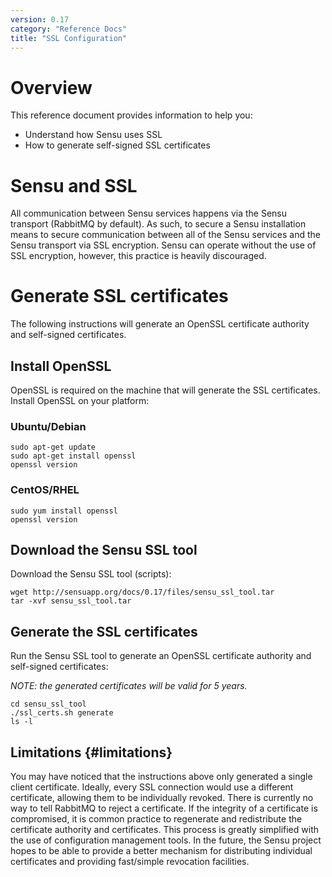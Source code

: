 ```yaml
---
version: 0.17
category: "Reference Docs"
title: "SSL Configuration"
---
```


# Overview

This reference document provides information to help you:

- Understand how Sensu uses SSL
- How to generate self-signed SSL certificates

# Sensu and SSL

All communication between Sensu services happens via the Sensu transport (RabbitMQ by default). As such, to secure a Sensu installation means to secure communication between all of the Sensu services and the Sensu transport via SSL encryption. Sensu can operate without the use of SSL encryption, however, this practice is heavily discouraged.

# Generate SSL certificates

The following instructions will generate an OpenSSL certificate authority and self-signed certificates.

## Install OpenSSL

OpenSSL is required on the machine that will generate the SSL certificates. Install OpenSSL on your platform:

### Ubuntu/Debian

~~~ shell
sudo apt-get update
sudo apt-get install openssl
openssl version
~~~

### CentOS/RHEL

~~~ shell
sudo yum install openssl
openssl version
~~~

## Download the Sensu SSL tool

Download the Sensu SSL tool (scripts):

~~~ shell
wget http://sensuapp.org/docs/0.17/files/sensu_ssl_tool.tar
tar -xvf sensu_ssl_tool.tar
~~~

## Generate the SSL certificates

Run the Sensu SSL tool to generate an OpenSSL certificate authority and self-signed certificates:

_NOTE: the generated certificates will be valid for 5 years._

~~~ shell
cd sensu_ssl_tool
./ssl_certs.sh generate
ls -l
~~~

## Limitations {#limitations}

You may have noticed that the instructions above only generated a single client certificate. Ideally, every SSL connection would use a different certificate, allowing them to be individually revoked. There is currently no way to tell RabbitMQ to reject a certificate. If the integrity of a certificate is compromised, it is common practice to regenerate and redistribute the certificate authority and certificates. This process is greatly simplified with the use of configuration management tools. In the future, the Sensu project hopes to be able to provide a better mechanism for distributing individual certificates and providing fast/simple revocation facilities.
